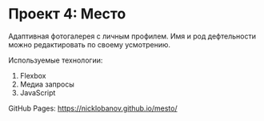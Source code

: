# Проект 4: Место

Адаптивная фотогалерея с личным профилем. 
Имя и род дефтельности можно редактировать по своему усмотрению. 
 
Используемые технологии: 
1. Flexbox 
2. Медиа запросы 
3. JavaScript 

GitHub Pages:  https://nicklobanov.github.io/mesto/ 
